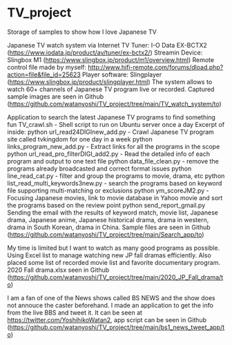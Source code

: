 # TV_project
Storage of samples to show how I love Japanese TV

Japanese TV watch system via Internet
TV Tuner: I-O Data EX-BCTX2 (https://www.iodata.jp/product/av/tuner/ex-bctx2/)
Streamin Device: Slingbox M1 (https://www.slingbox.jp/product/m1/overview.html)
Remote control file made by myself: http://www.hifi-remote.com/forums/dload.php?action=file&file_id=25623
Player software: Slingplayer (https://www.slingbox.jp/product/slingplayer.html)
The system allows to watch 60+ channels of Japanese TV program live or recorded.
Captured sample images are seen in Github (https://github.com/watanyoshi/TV_project/tree/main/TV_watch_system/to)

Application to search the latest Japanese TV programs to find something fun
TV_crawl.sh - Shell script to run on Ubuntu server once a day
Excerpt of inside:
python url_read24DIGInew_add.py - Crawl Japanese TV program site called tvkingdom for one day in a week
python links_program_new_add.py - Extract links for all the programs in the scope
python url_read_pro_filterDIGI_add2.py - Read the detailed info of each program and output to one text file
python data_file_clean.py - remove the programs already broadcasted and correct format issues
python line_read_cat.py - filter and group the programs to movie, drama, etc
python list_read_multi_keywords3new.py - search the programs based on keyword file supporting multi-matching or exclusions
python ym_scoreJM2.py - Focusing Japanese movies, link to movie database in Yahoo movie and sort the programs based on the review point
python send_report_gmail.py Sending the email with the results of keyword match, movie list, Japanese drama, Japanese anime, Japanese historical drama, drama in western, drama in South Korean, drama in China.
Sample files are seen in Github (https://github.com/watanyoshi/TV_project/tree/main/Search_app/to)

My time is limited but I want to watch as many good programs as possible. Using Excel list to manage watching new JP fall dramas efficiently. Also placed some list of recorded movie list and favorite documentary program.
2020 Fall drama.xlsx seen in Github (https://github.com/watanyoshi/TV_project/tree/main/2020_JP_Fall_drama/to)

I am a fan of one of the News shows called BS NEWS and the show does not annouce the caster beforehand. I made an application to get the info from the live BBS and tweet it.
It can be seen at https://twitter.com/YoshihikoWatan2, app script can be seen in Github (https://github.com/watanyoshi/TV_project/tree/main/bs1_news_tweet_app/to)
